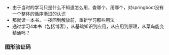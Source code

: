 - 由于当时的学习只是什么不知道怎么用，查哪个，用哪个，对springboot没有一个整体的循序渐进的认识
- 那就读一本书，一夜回到解放前，重新学习那些用法
- 通过学习4本书（包括博客），从基础知识到应用，从应用到原理，从菜鸟能变精通吗？
       

###  图形验证码
